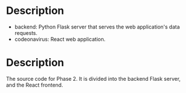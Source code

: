# Description

- backend: Python Flask server that serves the web application's data requests.
- codeonavirus: React web application.

# Description

The source code for Phase 2. It is divided into the backend Flask server, and the React frontend.
